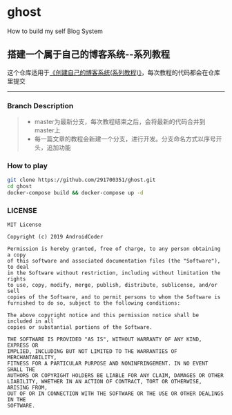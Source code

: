 # ghost

How to build my self Blog System

## 搭建一个属于自己的博客系统--系列教程

这个仓库适用于[《创建自己的博客系统(系列教程)》](https://www.jianshu.com/p/8041613676d2)，每次教程的代码都会在仓库里提交

***

### Branch Description

> * master为最新分支，每次教程结束之后，会将最新的代码合并到master上
> * 每一篇文章的教程会新建一个分支，进行开发。分支命名方式以序号开头，追加功能

### How to play

```bash
git clone https://github.com/291700351/ghost.git
cd ghost
docker-compose build && docker-compose up -d
```

### LICENSE

```license
MIT License

Copyright (c) 2019 AndroidCoder

Permission is hereby granted, free of charge, to any person obtaining a copy
of this software and associated documentation files (the "Software"), to deal
in the Software without restriction, including without limitation the rights
to use, copy, modify, merge, publish, distribute, sublicense, and/or sell
copies of the Software, and to permit persons to whom the Software is
furnished to do so, subject to the following conditions:

The above copyright notice and this permission notice shall be included in all
copies or substantial portions of the Software.

THE SOFTWARE IS PROVIDED "AS IS", WITHOUT WARRANTY OF ANY KIND, EXPRESS OR
IMPLIED, INCLUDING BUT NOT LIMITED TO THE WARRANTIES OF MERCHANTABILITY,
FITNESS FOR A PARTICULAR PURPOSE AND NONINFRINGEMENT. IN NO EVENT SHALL THE
AUTHORS OR COPYRIGHT HOLDERS BE LIABLE FOR ANY CLAIM, DAMAGES OR OTHER
LIABILITY, WHETHER IN AN ACTION OF CONTRACT, TORT OR OTHERWISE, ARISING FROM,
OUT OF OR IN CONNECTION WITH THE SOFTWARE OR THE USE OR OTHER DEALINGS IN THE
SOFTWARE.
```
